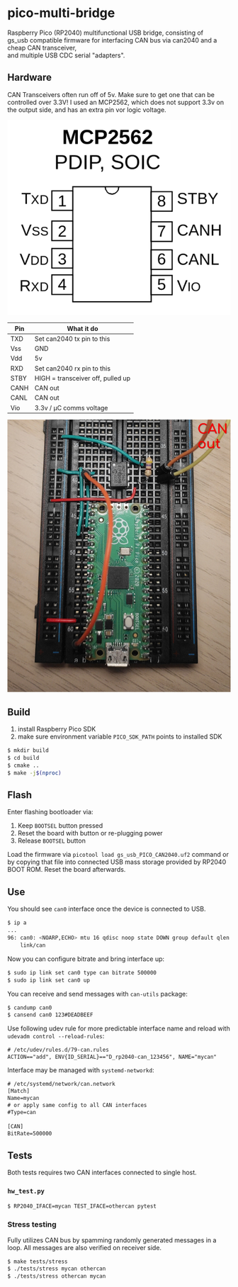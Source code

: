 # pico-multi-bridge

Raspberry Pico (RP2040) multifunctional USB bridge, consisting of  
gs_usb compatible firmware for interfacing CAN bus via can2040 and a cheap CAN transceiver,  
and multiple USB CDC serial "adapters".


## Hardware

CAN Transceivers often run off of 5v. Make sure to get one that can be controlled over 3.3V!
I used an MCP2562, which does not support 3.3v on the output side, and has an extra pin vor logic voltage.

![mcp2562 pinout](./docs/mcp2562_pinout.png)


|  Pin  | What it do                 |
|-------|----------------------------|
|  TXD  | Set can2040 tx pin to this |
|  Vss  | GND                        |
|  Vdd  | 5v                         |
|  RXD  | Set can2040 rx pin to this |
|  STBY | HIGH = transceiver off, pulled up |
|  CANH | CAN out                    |
|  CANL | CAN out                    |
|  Vio | 3.3v / µC comms voltage     |

![circuit layout](./docs/transceiver%20circuit.jpg)

## Build
1. install Raspberry Pico SDK
2. make sure environment variable `PICO_SDK_PATH` points to installed SDK

```sh
$ mkdir build
$ cd build
$ cmake ..
$ make -j$(nproc)
```

## Flash
Enter flashing bootloader via:
1) Keep `BOOTSEL` button pressed
2) Reset the board with button or re-plugging power
3) Release `BOOTSEL` button

Load the firmware via `picotool load gs_usb_PICO_CAN2040.uf2` command or by copying that file into connected USB mass storage provided by RP2040 BOOT ROM.
Reset the board afterwards.


## Use
You should see `can0` interface once the device is connected to USB.
```sh
$ ip a
...
96: can0: <NOARP,ECHO> mtu 16 qdisc noop state DOWN group default qlen 10
    link/can
```

Now you can configure bitrate and bring interface up:
```sh
$ sudo ip link set can0 type can bitrate 500000
$ sudo ip link set can0 up
```

You can receive and send messages with `can-utils` package:
```sh
$ candump can0
$ cansend can0 123#DEADBEEF
```

Use following udev rule for more predictable interface name and reload with `udevadm control --reload-rules`:
```
# /etc/udev/rules.d/79-can.rules
ACTION=="add", ENV{ID_SERIAL}=="D_rp2040-can_123456", NAME="mycan"
```

Interface may be managed with `systemd-networkd`:
```
# /etc/systemd/network/can.network
[Match]
Name=mycan
# or apply same config to all CAN interfaces
#Type=can

[CAN]
BitRate=500000
```

## Tests
Both tests requires two CAN interfaces connected to single host.

### `hw_test.py`
```sh
$ RP2040_IFACE=mycan TEST_IFACE=othercan pytest
```

### Stress testing
Fully utilizes CAN bus by spamming randomly generated messages in a loop. All messages are also verified on receiver side.
```sh
$ make tests/stress
$ ./tests/stress mycan othercan
$ ./tests/stress othercan mycan
```
